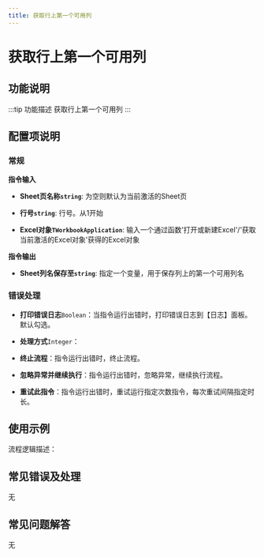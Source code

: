 ```yaml
---
title: 获取行上第一个可用列
---
```


# 获取行上第一个可用列

## 功能说明

:::tip 功能描述
获取行上第一个可用列
:::

## 配置项说明

### 常规

**指令输入**

- **Sheet页名称`string`**: 为空则默认为当前激活的Sheet页

- **行号`string`**: 行号。从1开始

- **Excel对象`TWorkbookApplication`**: 输入一个通过函数'打开或新建Excel'/'获取当前激活的Excel对象'获得的Excel对象


**指令输出**

- **Sheet列名保存至`string`**: 指定一个变量，用于保存列上的第一个可用列名

### 错误处理

- **打印错误日志**`Boolean`：当指令运行出错时，打印错误日志到【日志】面板。默认勾选。

- **处理方式**`Integer`：

 - **终止流程**：指令运行出错时，终止流程。

 - **忽略异常并继续执行**：指令运行出错时，忽略异常，继续执行流程。

 - **重试此指令**：指令运行出错时，重试运行指定次数指令，每次重试间隔指定时长。

## 使用示例

流程逻辑描述：

## 常见错误及处理

无

## 常见问题解答

无

